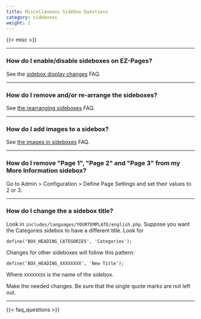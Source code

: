 ```yaml
---
title: Miscellaneous Sidebox Questions 
category: sideboxes
weight: 2 
---
```


{{< misc >}} 

--- 

### How do I enable/disable sideboxes on EZ-Pages? 
See the [sidebox display changes](/user/ezpages/sidebox_display_changes/) FAQ. 

---
### How do I remove and/or re-arrange the sideboxes?
See [the rearranging sideboxes](/user/template/remove_rearrange_sideboxes/) FAQ.

---
### How do I add images to a sidebox? 
See [the images in sideboxes](/user/template/add_image_box/) FAQ. 

---
### How do I remove "Page 1", "Page 2" and "Page 3" from my More Information sidebox?
Go to Admin > Configuration > Define Page Settings and set their values to 2 or 3.

---
### How do I change the a sidebox title?

Look in `includes/languages/YOURTEMPLATE/english.php`. 
Suppose you want the Categories sidebox to have a different title. Look for

```
define('BOX_HEADING_CATEGORIES', 'Categories');
```

Changes for other sideboxes will follow this pattern:

```
define('BOX_HEADING_XXXXXXXX', 'New Title');
```

Where `XXXXXXXX` is the name of the sidebox. 

Make the needed changes. Be sure that the single quote marks are not left out.


---
<!-- please keep this at the end --> 
{{< faq_questions >}}
